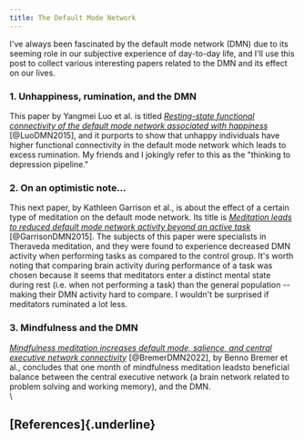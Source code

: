 ```yaml
---
title: The Default Mode Network
---
```


I've always been fascinated by the default mode network (DMN) due to its 
seeming role in our subjective experience of day-to-day life, and I'll use 
this post to  collect various interesting papers related to the DMN and its
effect on our lives.

### 1. Unhappiness, rumination, and the DMN ###

This paper by Yangmei Luo et al. is titled [<i>Resting-state functional
connectivity of the default mode network associated with happiness</i>](https://doi.org/10.1093%2Fscan%2Fnsv132)
[@LuoDMN2015], and it purports to show that unhappy individuals have higher 
functional connectivity in the default mode network which leads to excess 
rumination. My friends and I jokingly refer to this as the "thinking to 
depression pipeline."

### 2. On an optimistic note... ###

This next paper, by Kathleen Garrison et al., is about the effect of a certain
type of meditation on the default mode network. Its title is [<i>Meditation
leads to reduced default mode network activity beyond an active task</i>](https://doi.org/10.3758%2Fs13415-015-0358-3)
[@GarrisonDMN2015].
The subjects of this paper were specialists in Theraveda meditation, and they
were found to experience decreased DMN activity when performing tasks as
compared to the control group. It's worth noting that comparing
brain activity during performance of a task was chosen because it seems 
that meditators enter a distinct mental state during rest (i.e. when not 
performing a task) than the general population -- making their DMN activity hard
to compare. I wouldn't be surprised if meditators ruminated a lot less.

### 3. Mindfulness and the DMN ###

[<i>Mindfulness meditation increases default mode, salience, and central
executive network connectivity</i>](https://doi.org/10.1038/s41598-022-17325-6)
[@BremerDMN2022],
by Benno Bremer et al., concludes that one month of mindfulness meditation leadsto beneficial balance between the central executive network (a brain network 
related to problem solving and working memory), and the DMN. 
\
\

## [References]{.underline} ##


